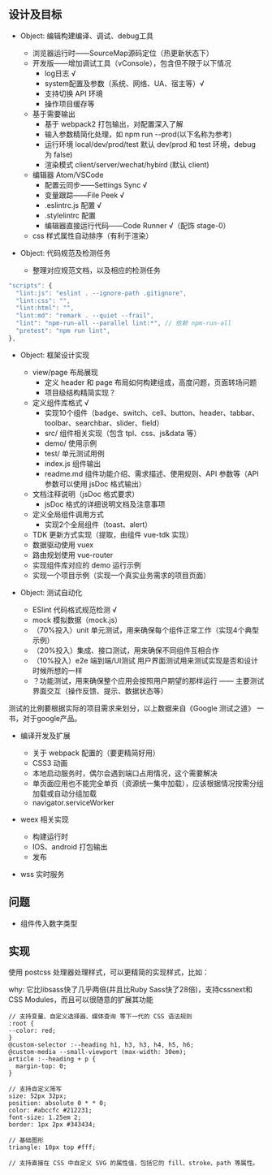 ## 设计及目标

- Object: 编辑构建编译、调试、debug工具
  - 浏览器运行时——SourceMap源码定位（热更新状态下）
  - 开发版——增加调试工具（vConsole），包含但不限于以下情况
    - log日志 √
    - system配置及参数（系统、网络、UA、宿主等）√
    - 支持切换 API 环境
    - 操作项目缓存等
  - 基于需要输出
    - 基于 webpack2 打包输出，对配置深入了解
    - 输入参数精简化处理，如 npm run --prod(以下名称为参考)
    - 运行环境 local/dev/prod/test 默认 dev(prod 和 test 环境，debug 为 false)
    - 渲染模式 client/server/wechat/hybird (默认 client)
  - 编辑器 Atom/VSCode
    - 配置云同步——Settings Sync √
    - 变量跟踪——File Peek √
    - .eslintrc.js 配置  √
    - .stylelintrc 配置
    - 编辑器直接运行代码——Code Runner √（配饰 stage-0）
  - css 样式属性自动排序（有利于渲染）

- Object: 代码规范及检测任务
  - 整理对应规范文档，以及相应的检测任务

```js
"scripts": {
  "lint:js": "eslint . --ignore-path .gitignore",
  "lint:css": "",
  "lint:html": "",
  "lint:md": "remark . --quiet --frail",
  "lint": "npm-run-all --parallel lint:*", // 依赖 npm-run-all
  "pretest": "npm run lint",
},
```

- Object: 框架设计实现
  - view/page 布局展现
    - 定义 header 和 page 布局如何构建组成，高度问题，页面转场问题
    - 项目级结构精简实现？
  - 定义组件库格式 √
    - 实现10个组件（badge、switch、cell、button、header、tabbar、toolbar、searchbar、slider、field）
    - src/ 组件相关实现（包含 tpl、css、js&data 等）
    - demo/ 使用示例
    - test/ 单元测试用例
    - index.js 组件输出
    - readme.md 组件功能介绍、需求描述、使用规则、API 参数等（API 参数可以使用 jsDoc 格式输出）
  - 文档注释说明（jsDoc 格式要求）
    - jsDoc 格式的详细说明文档及注意事项
  - 定义全局组件调用方式
    - 实现2个全局组件（toast、alert）
  - TDK 更新方式实现（提取，由组件 vue-tdk 实现）
  - 数据驱动使用 vuex
  - 路由规划使用 vue-router
  - 实现组件库对应的 demo 运行示例
  - 实现一个项目示例（实现一个真实业务需求的项目页面）

- Object: 测试自动化
  - ESlint 代码格式规范检测 √
  - mock 模拟数据（mock.js）
  - （70%投入）unit 单元测试，用来确保每个组件正常工作（实现4个典型示例）
  - （20%投入）集成、接口测试，用来确保不同组件互相合作
  - （10%投入）e2e 端到端/UI测试 用户界面测试用来测试实现是否和设计时候所想的一样
  - ？功能测试，用来确保整个应用会按照用户期望的那样运行 —— 主要测试界面交互（操作反馈、提示、数据状态等）

测试的比例要根据实际的项目需求来划分，以上数据来自《Google 测试之道》 一书，对于google产品。

- 编译开发及扩展
  - 关于 webpack 配置的（要更精简好用）
  - CSS3 动画
  - 本地启动服务时，偶尔会遇到端口占用情况，这个需要解决
  - 单页面应用也不能完全单页（资源统一集中加载），应该根据情况按需分组加载或自动分组加载
  - navigator.serviceWorker

- weex 相关实现
  - 构建运行时
  - IOS、android 打包输出
  - 发布

- wss 实时服务

## 问题

- 组件传入数字类型

## 实现

使用 postcss 处理器处理样式，可以更精简的实现样式，比如：

why: 它比libsass快了几乎两倍(并且比Ruby Sass快了28倍)，支持cssnext和CSS Modules，而且可以很随意的扩展其功能

```
// 支持变量、自定义选择器、媒体查询 等下一代的 CSS 语法规则
:root {
--color: red;
}
@custom-selector :--heading h1, h3, h3, h4, h5, h6;
@custom-media --small-viewport (max-width: 30em);
article :--heading + p {
  margin-top: 0;
}

// 支持自定义简写
size: 52px 32px;
position: absolute 0 * * 0;
color: #abccfc #212231;
font-size: 1.25em 2;
border: 1px 2px #343434;

// 基础图形
triangle: 10px top #fff;

// 支持直接在 CSS 中自定义 SVG 的属性值，包括它的 fill、stroke、path 等属性。

```
